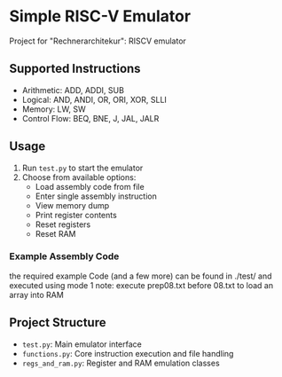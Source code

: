 # Simple RISC-V Emulator

Project for "Rechnerarchitekur": RISCV emulator

## Supported Instructions

- Arithmetic: ADD, ADDI, SUB
- Logical: AND, ANDI, OR, ORI, XOR, SLLI
- Memory: LW, SW
- Control Flow: BEQ, BNE, J, JAL, JALR

## Usage

1. Run `test.py` to start the emulator
2. Choose from available options:
   - Load assembly code from file
   - Enter single assembly instruction
   - View memory dump
   - Print register contents
   - Reset registers
   - Reset RAM

### Example Assembly Code

the required example Code (and a few more) can be found in ./test/ and executed using mode 1
note: execute prep08.txt before 08.txt to load an array into RAM

## Project Structure

- `test.py`: Main emulator interface
- `functions.py`: Core instruction execution and file handling
- `regs_and_ram.py`: Register and RAM emulation classes
